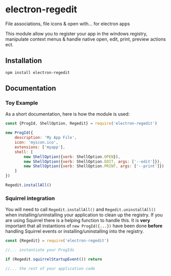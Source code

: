 # electron-regedit
File associations, file icons &amp; open with... for electron apps

This module allow you to register your app in the windows registry, manipulate context menus & handle native open, edit, print, preview actions ect.

## Installation
```shell
npm install electron-regedit
```

## Documentation
### Toy Example
As a short documentation, here is how the module is used:
```javascript
const {ProgId, ShellOption, Regedit} = require('electron-regedit')

new ProgId({
    description: 'My App File',
    icon: 'myicon.ico',
    extensions: ['myapp'],
    shell: [
        new ShellOption({verb: ShellOption.OPEN}),
        new ShellOption({verb: ShellOption.EDIT, args: ['--edit']}),
        new ShellOption({verb: ShellOption.PRINT, args: ['--print']})
    ]
})

Regedit.installAll()
```

### Squirrel integration
You will need to call ```Regedit.installAll()``` and ```Regedit.uninstallAll()``` when installing/uninstalling your application to clean up the registry. If you are using Squirrel there is a helping function to handle this. It is **very** important that all instantions of ```new ProgId({...})``` have been done **before** handling Squirrel events or installing/uninstalling into the registry.
```javascript
const {Regedit} = require('electron-regedit')

//... instantiate your ProgIds

if (Regedit.squirrelStartupEvent()) return

//... the rest of your application code
```
